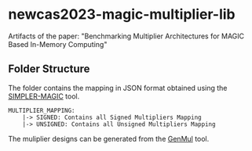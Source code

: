 # newcas2023-magic-multiplier-lib
Artifacts of the paper: "Benchmarking Multiplier Architectures for MAGIC Based In-Memory Computing"

## Folder Structure


The folder contains the mapping in JSON format obtained using the [SIMPLER-MAGIC](https://github.com/RotemBenHur/SIMPLER-MAGIC) tool.

```
MULTIPLIER_MAPPING:
	|-> SIGNED: Contains all Signed Multipliers Mapping
	|-> UNSIGNED: Contains all Unsigned Multipliers Mapping
```

The muliplier designs can be generated from the [GenMul](https://agra.informatik.uni-bremen.de/s_sca.php#GenMul) tool.
